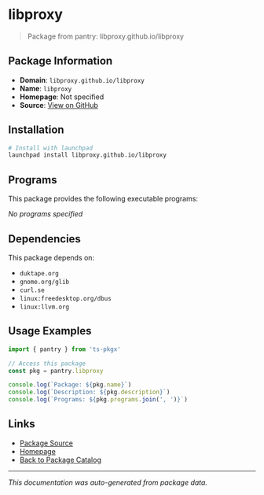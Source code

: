 # libproxy

> Package from pantry: libproxy.github.io/libproxy

## Package Information

- **Domain**: `libproxy.github.io/libproxy`
- **Name**: `libproxy`
- **Homepage**: Not specified
- **Source**: [View on GitHub](https://github.com/pkgxdev/pantry/tree/main/projects/libproxy.github.io/libproxy/package.yml)

## Installation

```bash
# Install with launchpad
launchpad install libproxy.github.io/libproxy
```

## Programs

This package provides the following executable programs:

*No programs specified*

## Dependencies

This package depends on:

- `duktape.org`
- `gnome.org/glib`
- `curl.se`
- `linux:freedesktop.org/dbus`
- `linux:llvm.org`

## Usage Examples

```typescript
import { pantry } from 'ts-pkgx'

// Access this package
const pkg = pantry.libproxy

console.log(`Package: ${pkg.name}`)
console.log(`Description: ${pkg.description}`)
console.log(`Programs: ${pkg.programs.join(', ')}`)
```

## Links

- [Package Source](https://github.com/pkgxdev/pantry/tree/main/projects/libproxy.github.io/libproxy/package.yml)
- [Homepage](#)
- [Back to Package Catalog](../../../package-catalog.md)

---

*This documentation was auto-generated from package data.*
